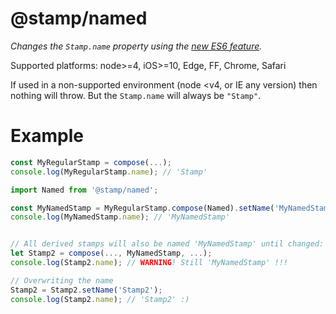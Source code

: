 # @stamp/named

_Changes the `Stamp.name` property using the [new ES6 feature](https://developer.mozilla.org/en-US/docs/Web/JavaScript/Reference/Global_Objects/Function/name)._

Supported platforms: node>=4, iOS>=10, Edge, FF, Chrome, Safari

If used in a non-supported environment (node <v4, or IE any version) then nothing will throw. But the `Stamp.name` will always be `"Stamp"`.

# Example

```js
const MyRegularStamp = compose(...);
console.log(MyRegularStamp.name); // 'Stamp'

import Named from '@stamp/named';

const MyNamedStamp = MyRegularStamp.compose(Named).setName('MyNamedStamp');
console.log(MyNamedStamp.name); // 'MyNamedStamp'


// All derived stamps will also be named 'MyNamedStamp' until changed:
let Stamp2 = compose(..., MyNamedStamp, ...);
console.log(Stamp2.name); // WARNING! Still 'MyNamedStamp' !!!

// Overwriting the name
Stamp2 = Stamp2.setName('Stamp2');
console.log(Stamp2.name); // 'Stamp2' :)
```
